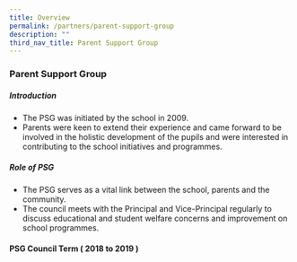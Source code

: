 ```yaml
---
title: Overview
permalink: /partners/parent-support-group
description: ""
third_nav_title: Parent Support Group
---
```

### Parent Support Group

##### Introduction

*   The PSG was initiated by the school in 2009.
*   Parents were keen to extend their experience and came forward to be involved in the holistic development of the pupils and were interested in contributing to the school initiatives and programmes. 

##### Role of PSG

*   The PSG serves as a vital link between the school, parents and the community. 
*   The council meets with the Principal and Vice-Principal regularly to discuss educational and student welfare concerns and improvement on school programmes. 


#### PSG Council Term ( 2018 to 2019 )